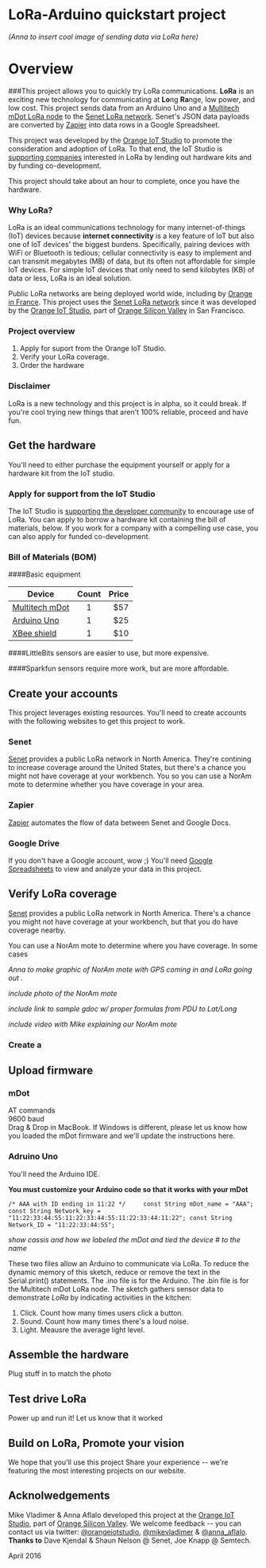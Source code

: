 # LoRa-Arduino quickstart project

_(Anna to insert cool image of sending data via LoRa here)_

# Overview
###This project allows you to quickly try LoRa communications. 
**LoRa** is an exciting new technology for communicating at **Lo**ng **Ra**nge, low power, and low cost.  This project sends data from an Arduino Uno and a [Multitech mDot LoRa node](http://www.multitech.com/models/94557148LF) to the [Senet LoRa network](https://app.senetco.com/senetdev/login.aspx). Senet's JSON data payloads are converted by [Zapier](https://zapier.com) into data rows in a Google Spreadsheet. 

This project was developed by the [Orange IoT Studio](http://orangeiotstudio.com/) to promote the consideration and adoption of LoRa. To that end, the IoT Studio is [supporting companies](http://orangeiotstudio.com/) interested in LoRa by lending out hardware kits and by funding co-development.  

This project should take about an hour to complete, once you have the hardware.

### Why LoRa? 
LoRa is an ideal communications technology for many internet-of-things (IoT) devices because **internet connectivity** is a key feature of IoT but also one of IoT devices' the biggest burdens.  Specifically, pairing devices with WiFi or Bluetooth is tedious; cellular connectivity is easy to implement and can transmit megabytes (MB) of data, but its often not affordable for simple IoT devices.  For simple IoT devices that only need to send kilobytes (KB) of data or less, LoRa is an ideal solution.  

Public LoRa networks are being deployed world wide, including by [Orange in France](http://www.orange.com/en/Press-and-medias/press-releases-2016/press-releases-2015/Orange-deploys-a-network-for-the-Internet-of-Things). This project uses the [Senet LoRa network](https://app.senetco.com/senetdev/login.aspx) since it was developed by the [Orange IoT Studio](http://orangeiotstudio.com/), part of [Orange Silicon Valley](http://orangesv.com/) in San Francisco. 

### Project overview  
1. Apply for suport from the Orange IoT Studio. 
2. Verify your LoRa coverage. 
3. Order the hardware 
 
### Disclaimer
LoRa is a new technology and this project is in alpha, so it could break. If you're cool trying new things that aren't 100% reliable, proceed and have fun.   


## Get the hardware
You'll need to either purchase the equipment yourself or apply for a hardware kit from the IoT studio. 

### Apply for support from the IoT Studio
The IoT Studio is [supporting the developer community](http://orangeiotstudio.com/) to encourage use of LoRa.  You can apply to borrow a hardware kit containing the bill of materials, below. If you work for a company with a compelling use case, you can also apply for funded co-development.  



### Bill of Materials (BOM)
####Basic equipment  

Device | Count  | Price    
------ | :------: | -----:     
[Multitech mDot](http://www.digikey.com/product-search/en?mpart=MTDOT-915-X1P-SMA-1&v=591&v=881) | 1 | $57 
[Arduino Uno](https://www.sparkfun.com/products/11021)   | 1    | $25       
[XBee shield](http://www.robotmesh.com/xbee-shield-v2-0)    | 1    |   $10   
	
 


####LittleBits sensors are easier to use, but more expensive.  

 

####Sparkfun sensors require more work, but are more affordable. 





## Create your accounts
This project leverages existing resources. You'll need to create accounts with the following websites to get this project to work.  
### Senet
[Senet](https://app.senetco.com/senetdev/login.aspx) provides a public LoRa network in North America. They're contining to increase coverage around the United States, but there's a chance you might not have coverage at your workbench. 
You so you can use a NorAm mote to determine whether you have coverage in your area.
### Zapier
[Zapier](https://zapier.com) automates the flow of data between Senet and Google Docs. 
### Google Drive
If you don't have a Google account, wow ;) You'll need [Google Spreadsheets](https://docs.google.com/spreadsheets/u/0/) to view and analyze your data in this project.


## Verify LoRa coverage 
[Senet](https://app.senetco.com/senetdev/login.aspx) provides a public LoRa network in North America. There's a chance you might not have coverage at your workbench, but that you do have coverage nearby. 

You can use a NorAm mote to determine where you have coverage.  In some cases


  
*Anna to make graphic of NorAm mote with GPS coming in and LoRa going out .*

*include photo of the NorAm mote*

*include link to sample gdoc w/ proper formulas from PDU to Lat/Long*

*include video with Mike explaining our NorAm mote*

   
### Create a 

## Upload firmware
### mDot 
AT commands  
9600 baud  
Drag & Drop in MacBook. If Windows is different, please let us know how you loaded the mDot firmware and we'll update the instructions here. 

### Adruino Uno
You'll need the Arduino IDE. 

**You must customize your Arduino code so that it works with your mDot**

`/* AAA with ID ending in 11:22 */     const String mDot_name = "AAA"; const String Network_key =  "11:22:33:44:55:11:22:33:44:55:11:22:33:44:11:22"; const String Network_ID = "11:22:33:44:55";` 

*show cassis and how we labeled the mDot and tied the device # to the name*

These two files allow an Arduino to communicate via LoRa.  To reduce the dynamic memory of this sketch, reduce or remove the text in the Serial.print() statements.  The .ino file is for the Arduino.  The .bin file is for the Multitech mDot LoRa node. The sketch gathers sensor data to demonstrate *LoRa* by indicating activities in the kitchen: 
 1. Click. Count how many times users click a button. 
 2. Sound. Count how many times there's a loud noise.  
 3. Light. Meausre the average light level. 

## Assemble the hardware
Plug stuff in to match the photo

## Test drive LoRa
Power up and run it!
Let us know that it worked

## Build on LoRa, Promote your vision
We hope that you'll use this project 
Share your experience -- we're featuring the most interesting projects on our website.

## Acknolwedgements

Mike Vladimer & Anna Aflalo developed this project at the [Orange IoT Studio](http://orangeiotstudio.com), part of [Orange Silicon Valley](http://www.orangesv.com/). We welcome feedback -- you can contact us via twitter: [@orangeiotstudio](https://twitter.com/orangeiotstudio), 
 [@mikevladimer](https://twitter.com/mikevladimer) & [@anna_aflalo](https://twitter.com/anna_aflalo).  
**Thanks to** Dave Kjendal & Shaun Nelson @ Senet, Joe Knapp @ Semtech. 
 
April 2016 

